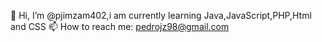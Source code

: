 👋 Hi, I’m @pjimzam402,i am currently learning Java,JavaScript,PHP,Html and CSS
📫 How to reach me: pedrojz98@gmail.com
